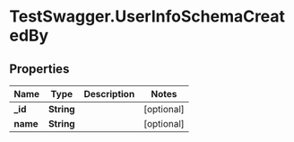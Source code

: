 # TestSwagger.UserInfoSchemaCreatedBy

## Properties

Name | Type | Description | Notes
------------ | ------------- | ------------- | -------------
**_id** | **String** |  | [optional] 
**name** | **String** |  | [optional] 


